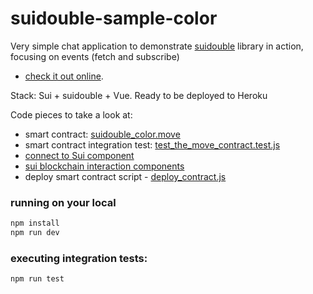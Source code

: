 # suidouble-sample-color

Very simple chat application to demonstrate [suidouble](https://github.com/suidouble/suidouble) library in action, focusing on events (fetch and subscribe)

- [check it out online](https://suidouble-color.herokuapp.com/).

Stack: Sui + suidouble + Vue. Ready to be deployed to Heroku

Code pieces to take a look at:

- smart contract: [suidouble_color.move](move/suidouble_color/sources/suidouble_color.move)
- smart contract integration test: [test_the_move_contract.test.js](test/test_the_move_contract.test.js)
- [connect to Sui component](https://github.com/suidouble/vue-sui) 
- [sui blockchain interaction components](frontend/src/components) 
- deploy smart contract script - [deploy_contract.js](deploy_contract.js)

### running on your local

```bash
npm install
npm run dev
```

### executing integration tests:

```bash
npm run test
```
